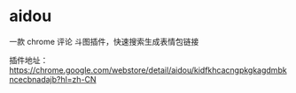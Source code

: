 # aidou

一款 chrome 评论 斗图插件，快速搜索生成表情包链接

插件地址：https://chrome.google.com/webstore/detail/aidou/kidfkhcacngpkgkagdmbkncecbnadajb?hl=zh-CN